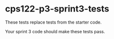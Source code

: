 # cps122-p3-sprint3-tests
These tests replace tests from the starter code.

Your sprint 3 code should make these tests pass.
